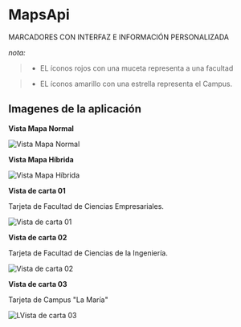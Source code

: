 # MapsApi

MARCADORES CON INTERFAZ E INFORMACIÓN PERSONALIZADA

_nota:_ 

> * EL íconos rojos con una muceta representa a una facultad

> * EL íconos amarillo con una estrella representa el Campus.

## Imagenes de la aplicación

__Vista Mapa Normal__

![Vista Mapa Normal](https://raw.githubusercontent.com/ANTHONYPACHAY/MapsApi/master/app/src/main/res/drawable/mapaNormal.png?raw=true)

__Vista Mapa Híbrida__

![Vista Mapa Híbrida](https://raw.githubusercontent.com/ANTHONYPACHAY/MapsApi/master/app/src/main/res/drawable/mapaHibrido.png?raw=true)

__Vista de carta 01__

Tarjeta de Facultad de Ciencias Empresariales.

![Vista de carta 01](https://raw.githubusercontent.com/ANTHONYPACHAY/MapsApi/master/app/src/main/res/drawable/vista01.png?raw=true)

__Vista de carta 02__

Tarjeta de Facultad de Ciencias de la Ingeniería.

![Vista de carta 02](https://raw.githubusercontent.com/ANTHONYPACHAY/MapsApi/master/app/src/main/res/drawable/vista02.png?raw=true)

__Vista de carta 03__

Tarjeta de Campus "La María"

![LVista de carta 03](https://raw.githubusercontent.com/ANTHONYPACHAY/MapsApi/master/app/src/main/res/drawable/vista03.png?raw=true)

